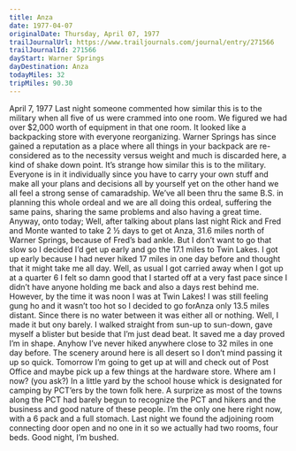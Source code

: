 ```yaml
---
title: Anza
date: 1977-04-07
originalDate: Thursday, April 07, 1977
trailJournalUrl: https://www.trailjournals.com/journal/entry/271566
trailJournalId: 271566
dayStart: Warner Springs
dayDestination: Anza
todayMiles: 32
tripMiles: 90.30
---
```

April 7, 1977
Last night someone commented how similar this is to the military when all five of us were crammed into one room. We figured we had over $2,000 worth of equipment in that one room. It looked like a backpacking store with everyone reorganizing. Warner Springs has since gained a reputation as a place where all things in your backpack are re-considered as to the necessity versus weight and much is discarded here, a kind of shake down point. It’s strange how similar this is to the military. Everyone is in it individually since you have to carry your own stuff and make all your plans and decisions all by yourself yet on the other hand we all feel a strong sense of camaradship. We’ve all been thru the same B.S. in planning this whole ordeal and we are all doing this ordeal, suffering the same pains, sharing the same problems and also having a great time. Anyway, onto today;
Well, after talking about plans last night Rick and Fred and Monte wanted to take 2 ½ days to get ot Anza, 31.6 miles north of Warner Springs, because of Fred’s bad ankle. But I don’t want to go that slow so I decided I’d get up early and go the 17.1 miles to Twin Lakes. I got up early because I had never hiked 17 miles in one day before and thought that it might take me all day. Well, as usual I got carried away when I got up at a quarter 6 I felt so damn good that I started off at a very fast pace since I didn’t have anyone holding me back and also a days rest behind me. However, by the time it was noon I was at Twin Lakes! I was still feeling gung ho and it wasn’t too hot so I decided to go forAnza only 13.5 miles distant. Since there is no water between it was either all or nothing. Well, I made it but ony barely. I walked straight from sun-up to sun-down, gave myself a blister but beside that I’m just dead beat. It saved me a day proved I’m in shape. Anyhow I’ve never hiked anywhere close to 32 miles in one day before. The scenery around here is all desert so I don’t mind passing it up so quick. Tomorrow I’m going to get up at will and check out of Post Office and maybe pick up a few things at the hardware store. Where am I now? (you ask?) In a little yard by the school house whick is designated for camping by PCT’ers by the town folk here. A surprize as most of the towns along the PCT had barely begun to recognize the PCT and hikers and the business and good nature of these people. I’m the only one here right now, with a 6 pack and a full stomach. Last night we found the adjoining room connecting door open and no one in it so we actually had two rooms, four beds. Good night, I’m bushed.
